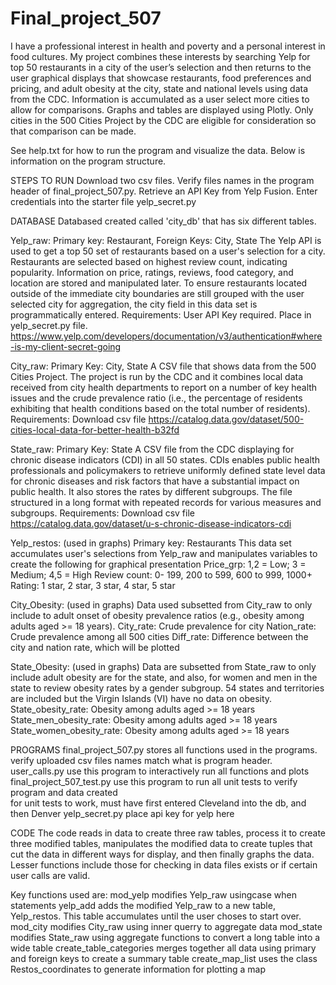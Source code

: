 # Final_project_507

I have a professional interest in health and poverty and a personal interest in food cultures. 
My project combines these interests by searching Yelp for top 50 restaurants in a city of the user’s 
selection and then returns to the user graphical displays that showcase restaurants, food preferences 
and pricing, and adult obesity at the city, state and national levels using data from the CDC. 
Information is accumulated as a user select more cities to allow for comparisons. Graphs and tables are displayed using Plotly. 
Only cities in the 500 Cities Project by the CDC are eligible for consideration so that comparison can be made.


See help.txt for how to run the program and visualize the data. Below is information on the program structure.

STEPS TO RUN 
Download two csv files. Verify files names in the program header of final_project_507.py. Retrieve an API Key from Yelp Fusion. Enter credentials into the starter file yelp_secret.py

DATABASE
Databased created called 'city_db' that has six different tables. 

Yelp_raw: 
Primary key: Restaurant, Foreign Keys: City, State
The Yelp API is used to get a top 50 set of restaurants based on a user's selection for a city. Restaurants are selected based on highest review count, indicating popularity. Information on price, ratings, reviews, food category, and location are stored and manipulated later. To ensure restaurants located outside of the immediate city boundaries are still grouped with the user selected city for aggregation, the city field in this data set is programmatically entered.
Requirements: User API Key required. Place in yelp_secret.py file. https://www.yelp.com/developers/documentation/v3/authentication#where-is-my-client-secret-going 

City_raw:
Primary Key: City, State 
A CSV file that shows data from the 500 Cities Project. The project is run by the CDC and it combines local data received from city health departments to report on a number of key health issues and the crude prevalence ratio (i.e., the percentage of residents exhibiting that health conditions based on the total number of residents). 
Requirements: Download csv file https://catalog.data.gov/dataset/500-cities-local-data-for-better-health-b32fd

State_raw: 
Primary Key: State 
A CSV file from the CDC displaying for chronic disease indicators (CDI) in all 50 states. CDIs enables public health professionals and policymakers to retrieve uniformly defined state level data for chronic diseases and risk factors that have a substantial impact on public health. It also stores the rates by different subgroups. The file structured in a long format with repeated records for various measures and subgroups.
Requirements: Download csv file https://catalog.data.gov/dataset/u-s-chronic-disease-indicators-cdi

Yelp_restos: (used in graphs)
Primary key: Restaurants
This data set accumulates user's selections from Yelp_raw and manipulates variables to create the following for graphical presentation
	Price_grp: 1,2 = Low; 3 = Medium; 4,5 = High 
	Review count: 0- 199, 200 to 599, 600 to 999, 1000+
	Rating: 1 star, 2 star, 3 star, 4 star, 5 star

City_Obesity: (used in graphs)
Data used subsetted from City_raw to only include to adult onset of obesity prevalence ratios (e.g., obesity among adults aged >= 18 years).
	City_rate: Crude prevalence for city 
	Nation_rate: Crude prevalence among all 500 cities
	Diff_rate: Difference between the city and nation rate, which will be plotted

State_Obesity: (used in graphs)
Data are subsetted from State_raw to only include adult obesity are for the state, and also, for women and men in the state to review obesity rates by a gender subgroup. 54 states and territories are included but the Virgin Islands (VI) have no data on obesity. 
	State_obesity_rate: Obesity among adults aged >= 18 years
	State_men_obesity_rate: Obesity among adults aged >= 18 years
	State_women_obesity_rate: Obesity among adults aged >= 18 years

PROGRAMS
final_project_507.py 
	stores all functions used in the programs. verify uploaded csv files names match what is program header. 
user_calls.py 
	use this program to interactively run all functions and plots
final_project_507_test.py 
	use this program to run all unit tests to verify program and data created\
	for unit tests to work, must have first entered Cleveland into the db, and then Denver
yelp_secret.py
	place api key for yelp here

CODE 
The code reads in data to create three raw tables, process it to create three modified tables,
manipulates the modified data to create tuples that cut the data in different ways for display, 
and then finally graphs the data. Lesser functions include those for checking in data files exists
or if certain user calls are valid. 

Key functions used are:
mod_yelp 
	modifies Yelp_raw usingcase when statements
yelp_add 
	adds the modified Yelp_raw to a new table, Yelp_restos. This table accumulates 
	until the user choses to start over. 
mod_city 
	modifies City_raw using inner querry to aggregate data
mod_state 
	modifies State_raw using aggregate functions to convert a long table into a wide table
create_table_categories
	merges together all data using primary and foreign keys to create a summary table
create_map_list
	uses the class Restos_coordinates to generate information for plotting a map


